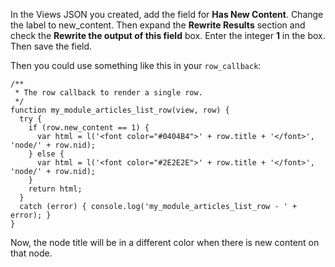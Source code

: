 In the Views JSON you created, add the field for **Has New Content**. Change the label to new_content. Then expand the **Rewrite Results** section and check the **Rewrite the output of this field** box. Enter the integer **1** in the box. Then save the field.

Then you could use something like this in your `row_callback`:

```
/**
 * The row callback to render a single row.
 */
function my_module_articles_list_row(view, row) {
  try {
    if (row.new_content == 1) {
      var html = l('<font color="#0404B4">' + row.title + '</font>', 'node/' + row.nid);
    } else {
      var html = l('<font color="#2E2E2E">' + row.title + '</font>', 'node/' + row.nid);
    }
    return html;
  }
  catch (error) { console.log('my_module_articles_list_row - ' + error); }
}
```

Now, the node title will be in a different color when there is new content on that node.
